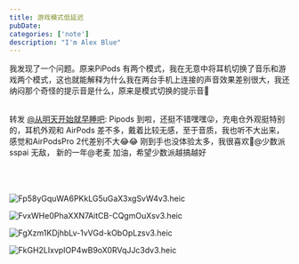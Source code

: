 ```yaml
---
title: 游戏模式低延迟
pubDate:
categories: ['note']
description: "I'm Alex Blue"
---
```


我发现了一个问题。原来PiPods 有两个模式，我在无意中将耳机切换了音乐和游戏两个模式，这也就能解释为什么我在两台手机上连接的声音效果差别很大，我还纳闷那个奇怪的提示音是什么，原来是模式切换的提示音🙈<br><br><div class="rsshub-quote">转发 <a href="https://m.okjike.com/users/9871d335-7a2e-4515-a7f1-2256bc7ebc3a" target="_blank">@从明天开始就早睡吧</a>: Pipods 到啦，还挺不错嘿嘿😜，充电仓外观挺特别的，耳机外观和 AirPods 差不多，戴着比较无感，至于音质，我也听不大出来，感觉和AirPodsPro 2代差别不大😂😂 刚到手也没体验太多，我很喜欢🙈@少数派sspai 无敌， 新的一年@老麦 加油，希望少数派越搞越好<br><br><br><br></div>

![Fp58yGquWA6PKkLG5uGaX3xgSvW4v3.heic](./attachments/bafkreig3js2xxkh3zrqvidzmh5a2xbrxqpqwsstvx3vqo6npx6v2rirxuu)

![FvxWHe0PhaXXN7AitCB-CQgmOuXsv3.heic](./attachments/bafkreigf3r3wawsla3uoz4oatnmcqw4xnoptevdcjcqzybmhjkn6rouhwq)

![FgXzm1KDjhbLv-1vVGd-kObOpLzsv3.heic](./attachments/bafkreianal2ezj22zd2x2dlqn5iwwmfhln7rfsjdmd72ur2azs5bnfb3zu)

![FkGH2LIxvpIOP4wB9oX0RVqJJc3dv3.heic](./attachments/bafkreihxxeik2hsbyx7bezonrhsf5iqrjhvrwiph33civiopl2eny32g6u)
